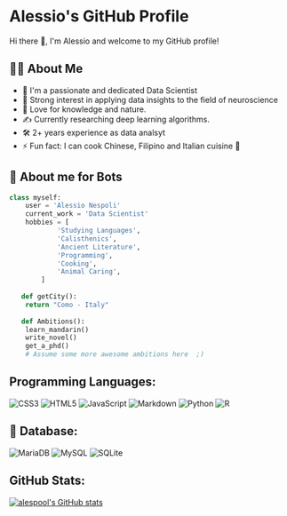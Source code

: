 # Alessio's GitHub Profile

Hi there 👋, I'm Alessio and welcome to my GitHub profile!

## 👨‍💻 About Me

-   🧪  I'm a passionate and dedicated Data Scientist
-   💓  Strong interest in applying data insights to the field of neuroscience 
-   🌱  Love for knowledge and nature.
-   ✍️  Currently researching deep learning algorithms.
-   🛠️  2+ years experience as data analsyt 
-   ⚡  Fun fact: I can cook Chinese, Filipino and Italian cuisine 🥘

## 🤖 About me for Bots  

```python
class myself:
	user = 'Alessio Nespoli'
   	current_work = 'Data Scientist'
   	hobbies = [
   			'Studying Languages',
   			'Calisthenics',
   			'Ancient Literature',
   			'Programming',
            'Cooking',
   			'Animal Caring',
   		]
   
   def getCity():
   	return "Como - Italy"
   
   def Ambitions():
   	learn_mandarin()
   	write_novel()
   	get_a_phd()
   	# Assume some more awesome ambitions here  ;)
```

## Programming Languages:	
![CSS3](https://img.shields.io/badge/css3-%231572B6.svg?style=for-the-badge&logo=css3&logoColor=white)
![HTML5](https://img.shields.io/badge/html5-%23E34F26.svg?style=for-the-badge&logo=html5&logoColor=white)
![JavaScript](https://img.shields.io/badge/javascript-%23323330.svg?style=for-the-badge&logo=javascript&logoColor=%23F7DF1E)
![Markdown](https://img.shields.io/badge/markdown-%23000000.svg?style=for-the-badge&logo=markdown&logoColor=white)
![Python](https://img.shields.io/badge/python-3670A0?style=for-the-badge&logo=python&logoColor=ffdd54)
![R](https://img.shields.io/badge/r-%23276DC3.svg?style=for-the-badge&logo=r&logoColor=white)

## 💾 Database:

![MariaDB](https://img.shields.io/badge/MariaDB-003545?style=for-the-badge&logo=mariadb&logoColor=white)
![MySQL](https://img.shields.io/badge/mysql-%2300f.svg?style=for-the-badge&logo=mysql&logoColor=white)
![SQLite](https://img.shields.io/badge/sqlite-%2307405e.svg?style=for-the-badge&logo=sqlite&logoColor=white)


## GitHub Stats:

[![alespool's GitHub stats](https://github-readme-stats.vercel.app/api?username=alespool&show_icons=true&theme=dracula)](https://github.com/anuraghazra/github-readme-stats)

